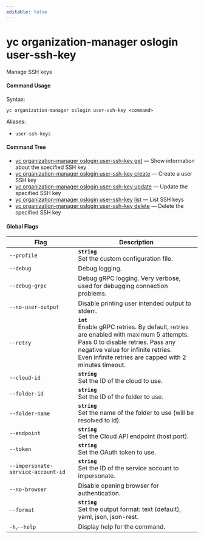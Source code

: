 ```yaml
---
editable: false
---
```


# yc organization-manager oslogin user-ssh-key

Manage SSH keys

#### Command Usage

Syntax: 

`yc organization-manager oslogin user-ssh-key <command>`

Aliases: 

- `user-ssh-keys`

#### Command Tree

- [yc organization-manager oslogin user-ssh-key get](get.md) — Show information about the specified SSH key
- [yc organization-manager oslogin user-ssh-key create](create.md) — Create a user SSH key
- [yc organization-manager oslogin user-ssh-key update](update.md) — Update the specified SSH key
- [yc organization-manager oslogin user-ssh-key list](list.md) — List SSH keys
- [yc organization-manager oslogin user-ssh-key delete](delete.md) — Delete the specified SSH key

#### Global Flags

| Flag | Description |
|----|----|
|`--profile`|<b>`string`</b><br/>Set the custom configuration file.|
|`--debug`|Debug logging.|
|`--debug-grpc`|Debug gRPC logging. Very verbose, used for debugging connection problems.|
|`--no-user-output`|Disable printing user intended output to stderr.|
|`--retry`|<b>`int`</b><br/>Enable gRPC retries. By default, retries are enabled with maximum 5 attempts.<br/>Pass 0 to disable retries. Pass any negative value for infinite retries.<br/>Even infinite retries are capped with 2 minutes timeout.|
|`--cloud-id`|<b>`string`</b><br/>Set the ID of the cloud to use.|
|`--folder-id`|<b>`string`</b><br/>Set the ID of the folder to use.|
|`--folder-name`|<b>`string`</b><br/>Set the name of the folder to use (will be resolved to id).|
|`--endpoint`|<b>`string`</b><br/>Set the Cloud API endpoint (host:port).|
|`--token`|<b>`string`</b><br/>Set the OAuth token to use.|
|`--impersonate-service-account-id`|<b>`string`</b><br/>Set the ID of the service account to impersonate.|
|`--no-browser`|Disable opening browser for authentication.|
|`--format`|<b>`string`</b><br/>Set the output format: text (default), yaml, json, json-rest.|
|`-h`,`--help`|Display help for the command.|
